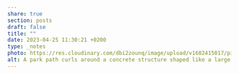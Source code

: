 ```yaml
---
share: true
section: posts
draft: false
title: ""
date: 2023-04-25 11:30:21 +0200
type: _notes
photo: https://res.cloudinary.com/dbi2zounq/image/upload/v1682415017/pijoz99fz1nmmfwmx5dc.jpg
alt: A park path curls around a concrete structure shaped like a large hockey puck. It says 'u, nu!'
---
```



